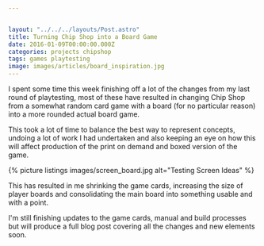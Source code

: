 ```yaml
---


layout: "../../../layouts/Post.astro"
title: Turning Chip Shop into a Board Game
date: 2016-01-09T00:00:00.000Z
categories: projects chipshop
tags: games playtesting
image: images/articles/board_inspiration.jpg
---
```


I spent some time this week finishing off a lot of the changes from my last round of playtesting, most of these have resulted in changing Chip Shop from a somewhat random card game with a board (for no particular reason) into a more rounded actual board game.

This took a lot of time to balance the best way to represent concepts, undoing a lot of work I had undertaken and also keeping an eye on how this will affect production of the print on demand and boxed version of the game.

{% picture listings images/screen_board.jpg alt="Testing Screen Ideas" %}

This has resulted in me shrinking the game cards, increasing the size of player boards and consolidating the main board into something usable and with a point.

I'm still finishing updates to the game cards, manual and build processes but will produce a full blog post covering all the changes and new elements soon.
